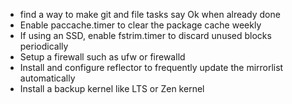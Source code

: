- find a way to make git and file tasks say Ok when already done
- Enable paccache.timer to clear the package cache weekly
- If using an SSD, enable fstrim.timer to discard unused blocks periodically
- Setup a firewall such as ufw or firewalld
- Install and configure reflector to frequently update the mirrorlist automatically
- Install a backup kernel like LTS or Zen kernel
